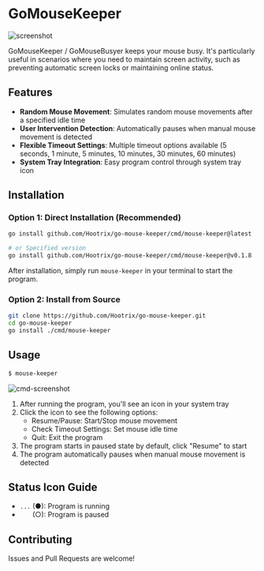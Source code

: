 # GoMouseKeeper

![screenshot](screenshot.png)

GoMouseKeeper / GoMouseBusyer keeps your mouse busy. It's particularly useful in scenarios where you need to maintain screen activity, such as preventing automatic screen locks or maintaining online status.

## Features

- **Random Mouse Movement**: Simulates random mouse movements after a specified idle time
- **User Intervention Detection**: Automatically pauses when manual mouse movement is detected
- **Flexible Timeout Settings**: Multiple timeout options available (5 seconds, 1 minute, 5 minutes, 10 minutes, 30 minutes, 60 minutes)
- **System Tray Integration**: Easy program control through system tray icon

## Installation

### Option 1: Direct Installation (Recommended)

```bash
go install github.com/Hootrix/go-mouse-keeper/cmd/mouse-keeper@latest

# or Specified version
go install github.com/Hootrix/go-mouse-keeper/cmd/mouse-keeper@v0.1.8
```

After installation, simply run `mouse-keeper` in your terminal to start the program.

### Option 2: Install from Source

```bash
git clone https://github.com/Hootrix/go-mouse-keeper.git
cd go-mouse-keeper
go install ./cmd/mouse-keeper
```

## Usage

```bash
$ mouse-keeper
```

![cmd-screenshot](cmd-screenshot.png)


1. After running the program, you'll see an icon in your system tray
2. Click the icon to see the following options:
   - Resume/Pause: Start/Stop mouse movement
   - Check Timeout Settings: Set mouse idle time
   - Quit: Exit the program
3. The program starts in paused state by default, click "Resume" to start
4. The program automatically pauses when manual mouse movement is detected

## Status Icon Guide

- `...` (●): Program is running
- `   ` (○): Program is paused

## Contributing

Issues and Pull Requests are welcome!

